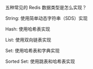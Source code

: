 五种常见的 Redis 数据类型是怎么实现？

String: 使用简单动态字符串（SDS）实现

Hash: 使用哈希表实现

List: 使用双向链表实现

Set: 使用哈希表和字典实现

Sorted Set: 使用跳表和哈希表实现